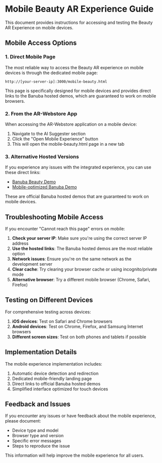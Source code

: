 # Mobile Beauty AR Experience Guide

This document provides instructions for accessing and testing the Beauty AR Experience on mobile devices.

## Mobile Access Options

### 1. Direct Mobile Page

The most reliable way to access the Beauty AR experience on mobile devices is through the dedicated mobile page:

```
http://[your-server-ip]:3000/mobile-beauty.html
```

This page is specifically designed for mobile devices and provides direct links to the Banuba hosted demos, which are guaranteed to work on mobile browsers.

### 2. From the AR-Webstore App

When accessing the AR-Webstore application on a mobile device:

1. Navigate to the AI Suggester section
2. Click the "Open Mobile Experience" button
3. This will open the mobile-beauty.html page in a new tab

### 3. Alternative Hosted Versions

If you experience any issues with the integrated experience, you can use these direct links:

- [Banuba Beauty Demo](https://demo.banuba.com/beauty/)
- [Mobile-optimized Banuba Demo](https://makeup.banuba.com/)

These are official Banuba hosted demos that are guaranteed to work on mobile devices.

## Troubleshooting Mobile Access

If you encounter "Cannot reach this page" errors on mobile:

1. **Check your server IP**: Make sure you're using the correct server IP address
2. **Use the hosted links**: The Banuba hosted demos are the most reliable option
3. **Network issues**: Ensure you're on the same network as the development server
4. **Clear cache**: Try clearing your browser cache or using incognito/private mode
5. **Alternative browser**: Try a different mobile browser (Chrome, Safari, Firefox)

## Testing on Different Devices

For comprehensive testing across devices:

1. **iOS devices**: Test on Safari and Chrome browsers
2. **Android devices**: Test on Chrome, Firefox, and Samsung Internet browsers
3. **Different screen sizes**: Test on both phones and tablets if possible

## Implementation Details

The mobile experience implementation includes:

1. Automatic device detection and redirection
2. Dedicated mobile-friendly landing page
3. Direct links to official Banuba hosted demos
4. Simplified interface optimized for touch devices

## Feedback and Issues

If you encounter any issues or have feedback about the mobile experience, please document:

- Device type and model
- Browser type and version
- Specific error messages
- Steps to reproduce the issue

This information will help improve the mobile experience for all users.